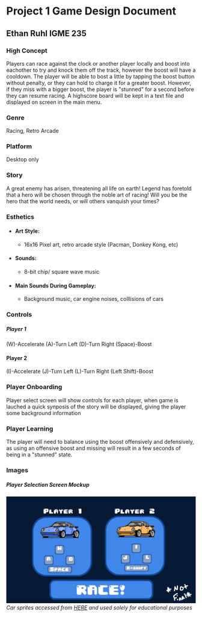 # Project 1 Game Design Document
## Ethan Ruhl IGME 235

### High Concept
Players can race against the clock or another player locally and boost into eachother to try and knock them off the track, however the boost will have a cooldown. The player will be able to bost a little by tapping the boost button without penalty, or they can hold to charge it for a greater boost. However, if they miss with a bigger boost, the player is "stunned" for a second before they can resume racing. A highscore board will be kept in a text file and displayed on screen in the main menu.

### Genre
Racing, Retro Arcade

### Platform
Desktop only

### Story
A great enemy has arisen, threatening all life on earth! Legend has foretold that a hero will be chosen through the noble art of racing! Will you be the hero that the world needs, or will others vanquish your times?

### Esthetics
+ #### Art Style: 
  + 16x16 Pixel art, retro arcade style (Pacman, Donkey Kong, etc)
+ #### Sounds:
  + 8-bit chip/ square wave music
+ #### Main Sounds During Gameplay: 
  + Background music, car engine noises, colllisions of cars
### Controls
  ##### Player 1
  (W)-Accelerate (A)-Turn Left (D)-Turn Right (Space)-Boost
  #### Player 2
  (I)-Accelerate (J)-Turn Left (L)-Turn Right (Left Shift)-Boost
### Player Onboarding
  Player select screen will show controls for each player, when game is lauched a quick synposis of the story will be displayed, giving the player some background information
### Player Learning
The player will need to balance using the boost offensively and defensively, as using an offensive boost and missing will result in a few seconds of being in a "stunned" state.

### Images
##### Player Selection Screen Mockup
  ![alt text](https://github.com/ebot102/Igme325/blob/master/235/Project%201%20Game/Cars_Player%20Select.png?raw=true "Player Selection Screen")
  *Car sprites accessed from [HERE](https://www.kissclipart.com/pixel-art-cars-png-clipart-pixel-car-racer-sports-zsck3e/) and used solely for educational purposes*
